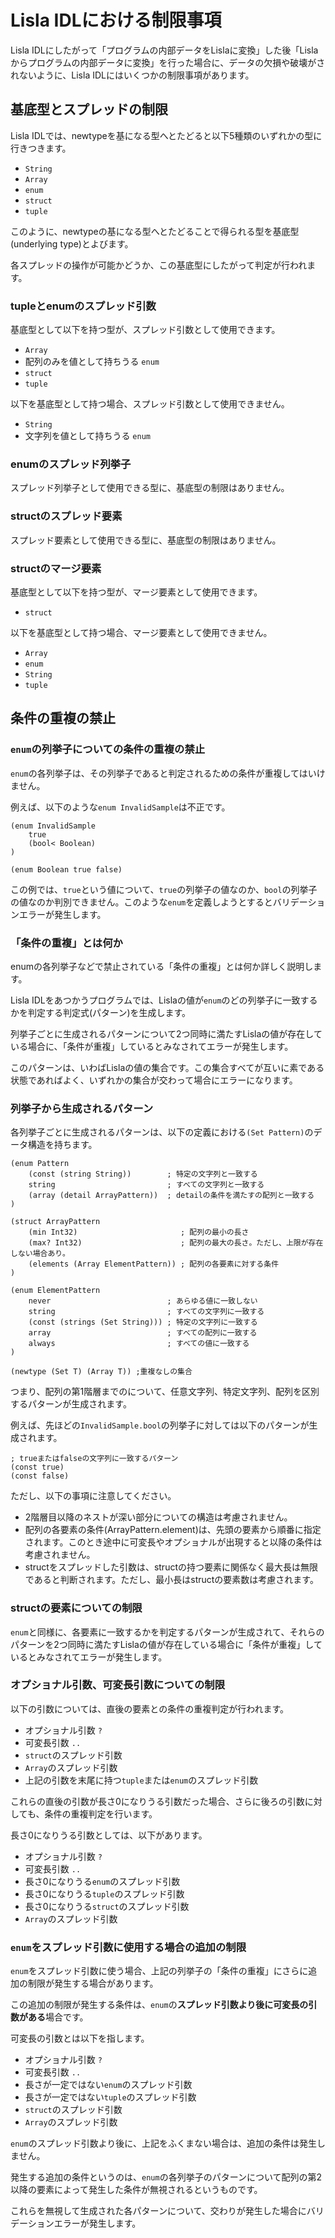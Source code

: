 # Lisla IDLにおける制限事項

Lisla IDLにしたがって「プログラムの内部データをLislaに変換」した後「Lislaからプログラムの内部データに変換」を行った場合に、データの欠損や破壊がされないように、Lisla IDLにはいくつかの制限事項があります。

## 基底型とスプレッドの制限

Lisla IDLでは、newtypeを基になる型へとたどると以下5種類のいずれかの型に行きつきます。

* `String`
* `Array`
* `enum`
* `struct`
* `tuple`

このように、newtypeの基になる型へとたどることで得られる型を基底型(underlying type)とよびます。

各スプレッドの操作が可能かどうか、この基底型にしたがって判定が行われます。

### tupleとenumのスプレッド引数

基底型として以下を持つ型が、スプレッド引数として使用できます。

* `Array`
* 配列のみを値として持ちうる `enum`
* `struct`
* `tuple`

以下を基底型として持つ場合、スプレッド引数として使用できません。
* `String`
* 文字列を値として持ちうる `enum`

### enumのスプレッド列挙子

スプレッド列挙子として使用できる型に、基底型の制限はありません。

### structのスプレッド要素

スプレッド要素として使用できる型に、基底型の制限はありません。

### structのマージ要素

基底型として以下を持つ型が、マージ要素として使用できます。
* `struct`

以下を基底型として持つ場合、マージ要素として使用できません。
* `Array`
* `enum`
* `String`
* `tuple`

## 条件の重複の禁止

### `enum`の列挙子についての条件の重複の禁止

`enum`の各列挙子は、その列挙子であると判定されるための条件が重複してはいけません。

例えば、以下のような`enum InvalidSample`は不正です。

```lisla
(enum InvalidSample
    true
    (bool< Boolean)
)

(enum Boolean true false)
```

この例では、`true`という値について、`true`の列挙子の値なのか、`bool`の列挙子の値なのか判別できません。このような`enum`を定義しようとするとバリデーションエラーが発生します。


### 「条件の重複」とは何か

enumの各列挙子などで禁止されている「条件の重複」とは何か詳しく説明します。

Lisla IDLをあつかうプログラムでは、Lislaの値が`enum`のどの列挙子に一致するかを判定する判定式(パターン)を生成します。

列挙子ごとに生成されるパターンについて2つ同時に満たすLislaの値が存在している場合に、「条件が重複」しているとみなされてエラーが発生します。

このパターンは、いわばLislaの値の集合です。この集合すべてが互いに素である状態であればよく、いずれかの集合が交わって場合にエラーになります。


### 列挙子から生成されるパターン

各列挙子ごとに生成されるパターンは、以下の定義における`(Set Pattern)`のデータ構造を持ちます。

```lisla
(enum Pattern
    (const (string String))        ; 特定の文字列と一致する
    string                         ; すべての文字列と一致する
    (array (detail ArrayPattern))  ; detailの条件を満たすの配列と一致する
)

(struct ArrayPattern
    (min Int32)                       ; 配列の最小の長さ
    (max? Int32)                      ; 配列の最大の長さ。ただし、上限が存在しない場合あり。
    (elements (Array ElementPattern)) ; 配列の各要素に対する条件
)

(enum ElementPattern
    never                          ; あらゆる値に一致しない
    string                         ; すべての文字列に一致する
    (const (strings (Set String))) ; 特定の文字列に一致する
    array                          ; すべての配列に一致する
    always                         ; すべての値に一致する
)

(newtype (Set T) (Array T)) ;重複なしの集合
```

つまり、配列の第1階層までのについて、任意文字列、特定文字列、配列を区別するパターンが生成されます。

例えば、先ほどの`InvalidSample.bool`の列挙子に対しては以下のパターンが生成されます。

```
; trueまたはfalseの文字列に一致するパターン
(const true)
(const false)
```

ただし、以下の事項に注意してください。

* 2階層目以降のネストが深い部分についての構造は考慮されません。
* 配列の各要素の条件(ArrayPattern.element)は、先頭の要素から順番に指定されます。このとき途中に可変長やオプショナルが出現すると以降の条件は考慮されません。
* structをスプレッドした引数は、structの持つ要素に関係なく最大長は無限であると判断されます。ただし、最小長はstructの要素数は考慮されます。

### structの要素についての制限

`enum`と同様に、各要素に一致するかを判定するパターンが生成されて、それらのパターンを2つ同時に満たすLislaの値が存在している場合に「条件が重複」しているとみなされてエラーが発生します。

### オプショナル引数、可変長引数についての制限

以下の引数については、直後の要素との条件の重複判定が行われます。

* オプショナル引数 `?`
* 可変長引数 `..`
* `struct`のスプレッド引数
* `Array`のスプレッド引数
* 上記の引数を末尾に持つ`tuple`または`enum`のスプレッド引数

これらの直後の引数が長さ0になりうる引数だった場合、さらに後ろの引数に対しても、条件の重複判定を行います。

長さ0になりうる引数としては、以下があります。

* オプショナル引数 `?`
* 可変長引数 `..`
* 長さ0になりうる`enum`のスプレッド引数
* 長さ0になりうる`tuple`のスプレッド引数
* 長さ0になりうる`struct`のスプレッド引数
* `Array`のスプレッド引数

### `enum`をスプレッド引数に使用する場合の追加の制限

`enum`をスプレッド引数に使う場合、上記の列挙子の「条件の重複」にさらに追加の制限が発生する場合があります。

この追加の制限が発生する条件は、`enum`の**スプレッド引数より後に可変長の引数がある**場合です。

可変長の引数とは以下を指します。

* オプショナル引数 `?`
* 可変長引数 `..`
* 長さが一定ではない`enum`のスプレッド引数
* 長さが一定ではない`tuple`のスプレッド引数
* `struct`のスプレッド引数
* `Array`のスプレッド引数

`enum`のスプレッド引数より後に、上記をふくまない場合は、追加の条件は発生しません。

発生する追加の条件というのは、`enum`の各列挙子のパターンについて配列の第2以降の要素によって発生した条件が無視されるというものです。

これらを無視して生成された各パターンについて、交わりが発生した場合にバリデーションエラーが発生します。
